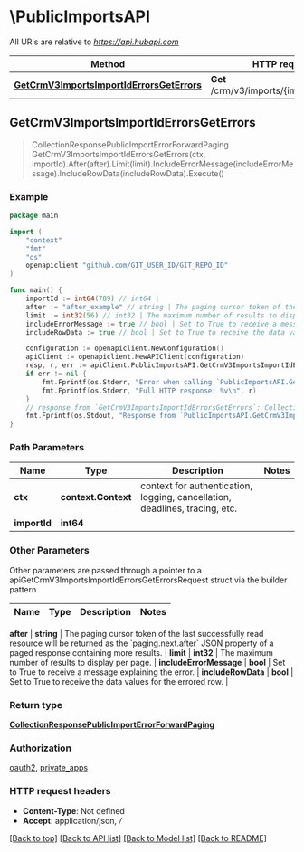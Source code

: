 # \PublicImportsAPI

All URIs are relative to *https://api.hubapi.com*

Method | HTTP request | Description
------------- | ------------- | -------------
[**GetCrmV3ImportsImportIdErrorsGetErrors**](PublicImportsAPI.md#GetCrmV3ImportsImportIdErrorsGetErrors) | **Get** /crm/v3/imports/{importId}/errors | 



## GetCrmV3ImportsImportIdErrorsGetErrors

> CollectionResponsePublicImportErrorForwardPaging GetCrmV3ImportsImportIdErrorsGetErrors(ctx, importId).After(after).Limit(limit).IncludeErrorMessage(includeErrorMessage).IncludeRowData(includeRowData).Execute()



### Example

```go
package main

import (
	"context"
	"fmt"
	"os"
	openapiclient "github.com/GIT_USER_ID/GIT_REPO_ID"
)

func main() {
	importId := int64(789) // int64 | 
	after := "after_example" // string | The paging cursor token of the last successfully read resource will be returned as the `paging.next.after` JSON property of a paged response containing more results. (optional)
	limit := int32(56) // int32 | The maximum number of results to display per page. (optional)
	includeErrorMessage := true // bool | Set to True to receive a message explaining the error. (optional)
	includeRowData := true // bool | Set to True to receive the data values for the errored row. (optional)

	configuration := openapiclient.NewConfiguration()
	apiClient := openapiclient.NewAPIClient(configuration)
	resp, r, err := apiClient.PublicImportsAPI.GetCrmV3ImportsImportIdErrorsGetErrors(context.Background(), importId).After(after).Limit(limit).IncludeErrorMessage(includeErrorMessage).IncludeRowData(includeRowData).Execute()
	if err != nil {
		fmt.Fprintf(os.Stderr, "Error when calling `PublicImportsAPI.GetCrmV3ImportsImportIdErrorsGetErrors``: %v\n", err)
		fmt.Fprintf(os.Stderr, "Full HTTP response: %v\n", r)
	}
	// response from `GetCrmV3ImportsImportIdErrorsGetErrors`: CollectionResponsePublicImportErrorForwardPaging
	fmt.Fprintf(os.Stdout, "Response from `PublicImportsAPI.GetCrmV3ImportsImportIdErrorsGetErrors`: %v\n", resp)
}
```

### Path Parameters


Name | Type | Description  | Notes
------------- | ------------- | ------------- | -------------
**ctx** | **context.Context** | context for authentication, logging, cancellation, deadlines, tracing, etc.
**importId** | **int64** |  | 

### Other Parameters

Other parameters are passed through a pointer to a apiGetCrmV3ImportsImportIdErrorsGetErrorsRequest struct via the builder pattern


Name | Type | Description  | Notes
------------- | ------------- | ------------- | -------------

 **after** | **string** | The paging cursor token of the last successfully read resource will be returned as the &#x60;paging.next.after&#x60; JSON property of a paged response containing more results. | 
 **limit** | **int32** | The maximum number of results to display per page. | 
 **includeErrorMessage** | **bool** | Set to True to receive a message explaining the error. | 
 **includeRowData** | **bool** | Set to True to receive the data values for the errored row. | 

### Return type

[**CollectionResponsePublicImportErrorForwardPaging**](CollectionResponsePublicImportErrorForwardPaging.md)

### Authorization

[oauth2](../README.md#oauth2), [private_apps](../README.md#private_apps)

### HTTP request headers

- **Content-Type**: Not defined
- **Accept**: application/json, */*

[[Back to top]](#) [[Back to API list]](../README.md#documentation-for-api-endpoints)
[[Back to Model list]](../README.md#documentation-for-models)
[[Back to README]](../README.md)

